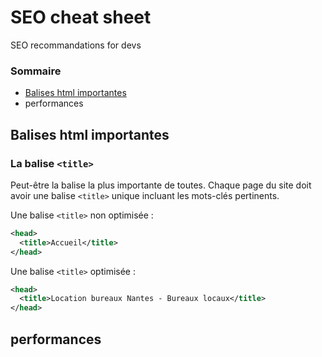# SEO cheat sheet
SEO recommandations for devs

### Sommaire
- [Balises html importantes](#tags)
- performances

## <a name="tags">Balises html importantes</a>
### La balise ```<title>```
  Peut-être la balise la plus importante de toutes. Chaque page du site doit avoir une balise ```<title>``` unique incluant les mots-clés pertinents.
  
  Une balise ```<title>``` non optimisée :
  ```xml
  <head>
    <title>Accueil</title>
  </head>
  ```
  Une balise ```<title>``` optimisée :
  ```xml
  <head>
    <title>Location bureaux Nantes - Bureaux locaux</title>
  </head>
  ```
## performances
